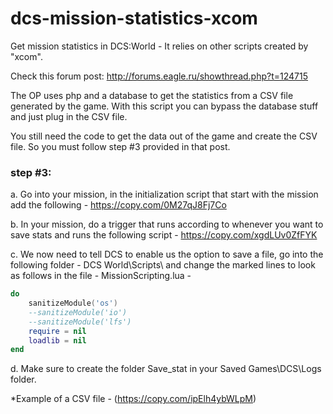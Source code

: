 dcs-mission-statistics-xcom
===========================
Get mission statistics in DCS:World - It relies on other scripts created by "xcom".

Check this forum post: http://forums.eagle.ru/showthread.php?t=124715

The OP uses php and a database to get the statistics from a CSV file generated by the game. With this script you can bypass the database stuff and just plug in the CSV file.

You still need the code to get the data out of the game and create the CSV file. So you must follow step #3 provided in that post.

### step #3:
a. Go into your mission, in the initialization script that start with the mission add the following - https://copy.com/0M27qJ8Fj7Co

b. In your mission, do a trigger that runs according to whenever you want to save stats and runs the following script - https://copy.com/xgdLUv0ZfFYK

c. We now need to tell DCS to enable us the option to save a file, go into the following folder - DCS World\Scripts\ and change the marked lines to look as follows in the file - MissionScripting.lua -

```lua
do
	sanitizeModule('os')
	--sanitizeModule('io')
	--sanitizeModule('lfs')
	require = nil
	loadlib = nil
end
```

d. Make sure to create the folder Save_stat in your Saved Games\DCS\Logs folder.

*Example of a CSV file - (https://copy.com/ipElh4ybWLpM)

